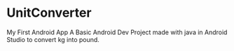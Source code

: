 # UnitConverter
My First Android App
A Basic Android Dev Project made with java in Android Studio to convert kg into pound.
